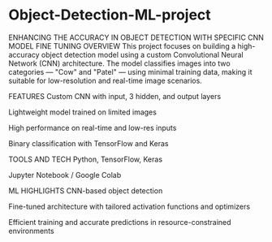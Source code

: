 # Object-Detection-ML-project
ENHANCING THE ACCURACY IN OBJECT DETECTION WITH SPECIFIC CNN MODEL FINE TUNING
OVERVIEW
This project focuses on building a high-accuracy object detection model using a custom Convolutional Neural Network (CNN) architecture. The model classifies images into two categories — "Cow" and "Patel" — using minimal training data, making it suitable for low-resolution and real-time image scenarios.

FEATURES
Custom CNN with input, 3 hidden, and output layers

Lightweight model trained on limited images

High performance on real-time and low-res inputs

Binary classification with TensorFlow and Keras

TOOLS AND TECH
Python, TensorFlow, Keras

Jupyter Notebook / Google Colab

ML HIGHLIGHTS
CNN-based object detection

Fine-tuned architecture with tailored activation functions and optimizers

Efficient training and accurate predictions in resource-constrained environments
